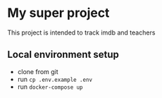 # My super project

This project is intended to track imdb and teachers

## Local environment setup

- clone from git
- run `cp .env.example .env`
- run `docker-compose up`